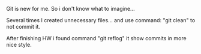 Git is new for me. So i don't know what to imagine...

Several times I created unnecessary files... and use command: 
"git clean" to not commit it.

After finishing HW i found command "git reflog" 
it show commits in more nice style.